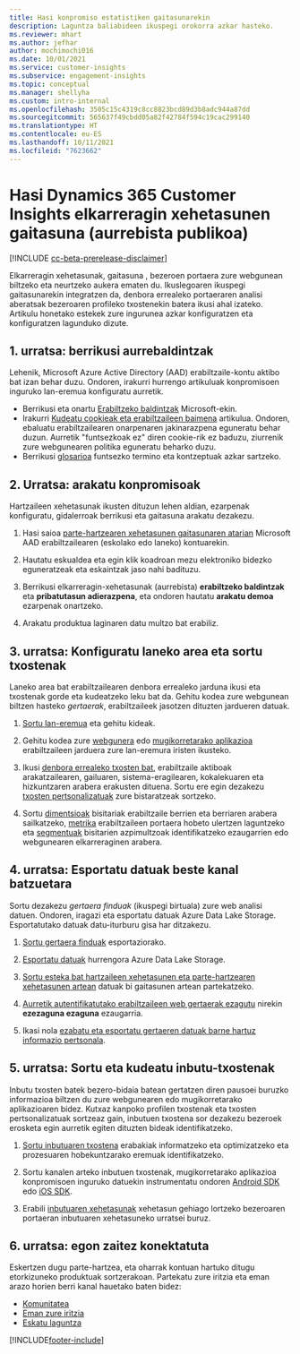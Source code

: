 ```yaml
---
title: Hasi konpromiso estatistiken gaitasunarekin
description: Laguntza baliabideen ikuspegi orokorra azkar hasteko.
ms.reviewer: mhart
ms.author: jefhar
author: mochimochi016
ms.date: 10/01/2021
ms.service: customer-insights
ms.subservice: engagement-insights
ms.topic: conceptual
ms.manager: shellyha
ms.custom: intro-internal
ms.openlocfilehash: 3505c15c4319c8cc8823bcd89d3b8adc944a87dd
ms.sourcegitcommit: 565637f49cbdd05a82f42784f594c19cac299140
ms.translationtype: HT
ms.contentlocale: eu-ES
ms.lasthandoff: 10/11/2021
ms.locfileid: "7623662"
---
```

# <a name="get-started-with-dynamics-365-customer-insights-engagement-insights-capability-public-preview"></a>Hasi Dynamics 365 Customer Insights elkarreragin xehetasunen gaitasuna (aurrebista publikoa)

[!INCLUDE [cc-beta-prerelease-disclaimer](includes/cc-beta-prerelease-disclaimer.md)]

Elkarreragin xehetasunak, gaitasuna , bezeroen portaera zure webgunean biltzeko eta neurtzeko aukera ematen du. Ikuslegoaren ikuspegi gaitasunarekin integratzen da, denbora errealeko portaeraren analisi aberatsak bezeroaren profileko txostenekin batera ikusi ahal izateko. Artikulu honetako estekek zure ingurunea azkar konfiguratzen eta konfiguratzen lagunduko dizute.

## <a name="step-1-review-prerequisites"></a>1. urratsa: berrikusi aurrebaldintzak

Lehenik, Microsoft Azure Active Directory (AAD) erabiltzaile-kontu aktibo bat izan behar duzu. Ondoren, irakurri hurrengo artikuluak konpromisoen inguruko lan-eremua konfiguratu aurretik.

- Berrikusi eta onartu [Erabiltzeko baldintzak](terms-of-service.md) Microsoft-ekin.  
- Irakurri [Kudeatu cookieak eta erabiltzaileen baimena](user-consent-storage.md) artikulua. Ondoren, ebaluatu erabiltzailearen onarpenaren jakinarazpena eguneratu behar duzun. Aurretik "funtsezkoak ez" diren cookie-rik ez baduzu, ziurrenik zure webgunearen politika eguneratu beharko duzu.
- Berrikusi [glosarioa](glossary.md) funtsezko termino eta kontzeptuak azkar sartzeko.

## <a name="step-2-explore-engagement-insights"></a>2. Urratsa: arakatu konpromisoak

Hartzaileen xehetasunak ikusten dituzun lehen aldian, ezarpenak konfiguratu, gidalerroak berrikusi eta gaitasuna arakatu dezakezu.

1. Hasi saioa [parte-hartzearen xehetasunen gaitasunaren atarian](https://home.ci.ai.dynamics.com/app/engagement-insights) Microsoft AAD erabiltzailearen (eskolako edo laneko) kontuarekin.

1. Hautatu eskualdea eta egin klik koadroan mezu elektroniko bidezko eguneratzeak eta eskaintzak jaso nahi badituzu.

1. Berrikusi elkarreragin-xehetasunak (aurrebista) **erabiltzeko baldintzak** eta **pribatutasun adierazpena**, eta ondoren hautatu **arakatu demoa** ezarpenak onartzeko.

1. Arakatu produktua laginaren datu multzo bat erabiliz.

##  <a name="step-3-set-up-a-workspace-and-create-reports"></a>3. urratsa: Konfiguratu laneko area eta sortu txostenak

Laneko area bat erabiltzailearen denbora errealeko jarduna ikusi eta txostenak gorde eta kudeatzeko leku bat da. Gehitu kodea zure webgunean biltzen hasteko *gertaerak*, erabiltzaileek jasotzen dituzten jardueren datuak.

1. [Sortu lan-eremua](create-workspace.md) eta gehitu kideak.

1. Gehitu kodea zure [webgunera](instrument-website.md) edo [mugikorretarako aplikazioa](developer-resources.md#capture-events-from-mobile-apps) erabiltzaileen jarduera zure lan-eremura iristen ikusteko.

1. Ikusi [denbora errealeko txosten bat](view-reports.md), erabiltzaile aktiboak arakatzailearen, gailuaren, sistema-eragilearen, kokalekuaren eta hizkuntzaren arabera erakusten dituena. Sortu ere egin dezakezu [txosten pertsonalizatuak](custom-reports.md) zure bistaratzeak sortzeko.

1. Sortu [dimentsioak](dimensions.md) bisitariak erabiltzaile berrien eta berriaren arabera sailkatzeko, [metrika](metrics.md) erabiltzaileen portaera hobeto ulertzen laguntzeko eta [segmentuak](segments.md) bisitarien azpimultzoak identifikatzeko ezaugarrien edo webgunearen elkarreraginen arabera.
    
## <a name="step-4-export-data-to-other-channels"></a>4. urratsa: Esportatu datuak beste kanal batzuetara

Sortu dezakezu *gertaera finduak* (ikuspegi birtuala) zure web analisi datuen. Ondoren, iragazi eta esportatu datuak Azure Data Lake Storage. Esportatutako datuak datu-iturburu gisa har ditzakezu.

1. [Sortu gertaera finduak](refined-events.md) esportaziorako.

1. [Esportatu datuak](export-events.md) hurrengora Azure Data Lake Storage.

1. [Sortu esteka bat hartzaileen xehetasunen eta parte-hartzearen xehetasunen artean](integrate-audience-insights-engagement-insights.md) datuak bi gaitasunen artean partekatzeko.

1. [Aurretik autentifikatutako erabiltzaileen web gertaerak ezagutu](unknown-to-known.md) nirekin **ezezaguna ezaguna** ezaugarria.

1. Ikasi nola [ezabatu eta esportatu gertaeren datuak barne hartuz informazio pertsonala](delete-export-personal-data.md).

## <a name="step-5-create-and-manage-funnel-reports"></a>5. urratsa: Sortu eta kudeatu inbutu-txostenak

Inbutu txosten batek bezero-bidaia batean gertatzen diren pausoei buruzko informazioa biltzen du zure webgunearen edo mugikorretarako aplikazioaren bidez. Kutxaz kanpoko profilen txostenak eta txosten pertsonalizatuak sortzeaz gain, inbutuen txostena sor dezakezu bezeroek erosketa egin aurretik egiten dituzten bideak identifikatzeko. 

1. [Sortu inbutuaren txostena](funnel-reports.md) erabakiak informatzeko eta optimizatzeko eta prozesuaren hobekuntzarako eremuak identifikatzeko.

1. Sortu kanalen arteko inbutuen txostenak, mugikorretarako aplikazioa konpromisoen inguruko datuekin instrumentatu ondoren [Android SDK](get-started-android.md) edo [iOS SDK](get-started-ios.md).

1. Erabili [inbutuaren xehetasunak](funnel-reports.md#funnel-insights) xehetasun gehiago lortzeko bezeroaren portaeran inbutuaren xehetasuneko urratsei buruz.
 
## <a name="step-6-stay-connected"></a>6. urratsa: egon zaitez konektatuta

Eskertzen dugu parte-hartzea, eta oharrak kontuan hartuko ditugu etorkizuneko produktuak sortzerakoan. Partekatu zure iritzia eta eman arazo horien berri kanal hauetako baten bidez:
- [Komunitatea](https://go.microsoft.com/fwlink/?linkid=2141648)
- [Eman zure iritzia](https://go.microsoft.com/fwlink/?linkid=2143222)
- [Eskatu laguntza](https://go.microsoft.com/fwlink/?linkid=2145734) 


[!INCLUDE[footer-include](../includes/footer-banner.md)]
